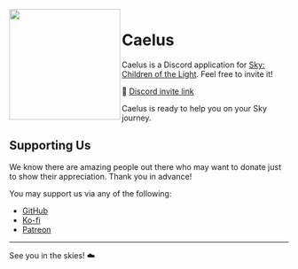 <img src="https://github.com/thatskyapplication/.github/assets/33201955/83dfd156-2f52-4967-b95c-b3477296c8a9" width=200 align=left>

# Caelus

Caelus is a Discord application for [Sky: Children of the Light]. Feel free to invite it!

🔗 [Discord invite link]

Caelus is ready to help you on your Sky journey.

## Supporting Us

We know there are amazing people out there who may want to donate just to show their appreciation. Thank you in advance!

You may support us via any of the following:

- [GitHub]
- [Ko-fi]
- [Patreon]

<hr>

See you in the skies! ☁️

[sky: children of the light]: https://www.thatskygame.com
[discord invite link]: https://thatskyapplication.com/invite
[github]: https://github.com/sponsors/thatskyapplication
[ko-fi]: https://ko-fi.com/Jiralite
[patreon]: https://patreon.com/Jiralite

